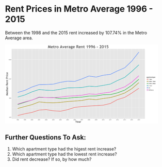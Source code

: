 Rent Prices in Metro Average 1996 - 2015
================

Between the 1998 and the 2015 rent increased by 107.74% in the Metro Average area.

![](../images/metroaverage.png)

Further Questions To Ask:
-------------------------

1.  Which apartment type had the higest rent increase?
2.  Which apartment type had the lowest rent increase?
3.  Did rent decrease? If so, by how much?
